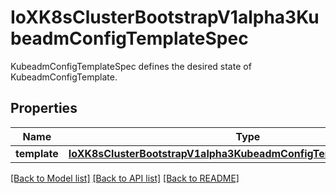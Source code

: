 # IoXK8sClusterBootstrapV1alpha3KubeadmConfigTemplateSpec

KubeadmConfigTemplateSpec defines the desired state of KubeadmConfigTemplate.
## Properties
Name | Type | Description | Notes
------------ | ------------- | ------------- | -------------
**template** | [**IoXK8sClusterBootstrapV1alpha3KubeadmConfigTemplateSpecTemplate**](IoXK8sClusterBootstrapV1alpha3KubeadmConfigTemplateSpecTemplate.md) |  | 

[[Back to Model list]](../README.md#documentation-for-models) [[Back to API list]](../README.md#documentation-for-api-endpoints) [[Back to README]](../README.md)


